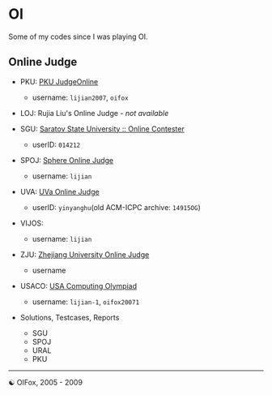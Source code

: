 OI
===

Some of my codes since I was playing OI.

Online Judge
---

* PKU: [PKU JudgeOnline](http://poj.org/)
    - username: `lijian2007`, `oifox`

* LOJ: Rujia Liu's Online Judge - *not available*

* SGU: [Saratov State University :: Online Contester](http://acm.sgu.ru/)
    - userID: `014212`

* SPOJ: [Sphere Online Judge](http://www.spoj.com/)
    - username: `lijian`

* UVA: [UVa Online Judge](http://uva.onlinejudge.org/)
    - userID: `yinyanghu`(old ACM-ICPC archive: `14915OG`)

* VIJOS: [](https://vijos.org/)
    - username: `lijian`

* ZJU: [Zhejiang University Online Judge](http://acm.zju.edu.cn/onlinejudge/)
    - username

* USACO: [USA Computing Olympiad](http://cerberus.delosent.com:791/usacogate)
    - username: `lijian-1`, `oifox20071`

* Solutions, Testcases, Reports
    - SGU
    - SPOJ
    - URAL
    - PKU

---
☯  OIFox, 2005 - 2009
